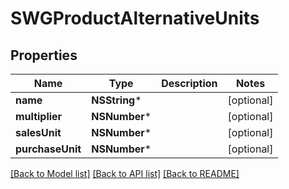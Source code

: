 # SWGProductAlternativeUnits

## Properties
Name | Type | Description | Notes
------------ | ------------- | ------------- | -------------
**name** | **NSString*** |  | [optional] 
**multiplier** | **NSNumber*** |  | [optional] 
**salesUnit** | **NSNumber*** |  | [optional] 
**purchaseUnit** | **NSNumber*** |  | [optional] 

[[Back to Model list]](../README.md#documentation-for-models) [[Back to API list]](../README.md#documentation-for-api-endpoints) [[Back to README]](../README.md)


